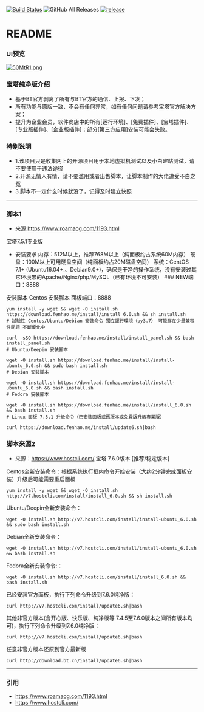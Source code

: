 [![Build Status](https://travis-ci.com/hanwckf/rt-n56u.svg?branch=master)](https://travis-ci.com/hanwckf/rt-n56u)
![GitHub All Releases](https://img.shields.io/github/downloads/hanwckf/rt-n56u/total)
[![release](https://img.shields.io/github/release/hanwckf/rt-n56u.svg)](https://github.com/hanwckf/rt-n56u/releases)

# README #

### UI预览 ###
[![50MtR1.png](https://z3.ax1x.com/2021/10/19/50MtR1.png)](https://imgtu.com/i/50MtR1)

### 宝塔纯净版介绍 ###
* 基于BT官方剥离了所有与BT官方的通信、上报、下发；
* 所有功能与原版一致，不会有任何异常，如有任何问题请参考宝塔官方解决方案；
* 提升为企业会员，软件商店中的所有[运行环境]、[免费插件]、[宝塔插件]、[专业版插件]、[企业版插件]；部分[第三方应用]安装可能会失败。
### 特别说明 ###
* 1.该项目只是收集网上的开源项目用于本地虚拟机测试以及小白建站测试，请不要使用于违法途径
* 2.开源无情人有情，请不要滥用或者出售脚本，让脚本制作的大佬遭受不白之冤
* 3.脚本不一定什么时候就没了，记得及时建立快照

***

### 脚本1 ###
* 来源:https://www.roamacg.com/1193.html

宝塔7.5.1专业版

* 安装要求
内存：512M以上，推荐768M以上（纯面板约占系统60M内存） 硬盘：100M以上可用硬盘空间（纯面板约占20M磁盘空间） 系统：CentOS 7.1+ (Ubuntu16.04+.、Debian9.0+)，确保是干净的操作系统，没有安装过其它环境带的Apache/Nginx/php/MySQL（已有环境不可安装） ### NEW端口：8888

安装脚本
Centos 安裝腳本 面板端口：8888
```shell
yum install -y wget && wget -O install.sh https://download.fenhao.me/install/install_6.0.sh && sh install.sh
# 試驗性 Centos/Ubuntu/Debian 安裝命令 獨立運行環境（py3.7） 可能存在少量兼容性問題 不斷優化中
```
```shell
curl -sSO https://download.fenhao.me/install/install_panel.sh && bash install_panel.sh
# Ubuntu/Deepin 安裝腳本
```
```shell
wget -O install.sh https://download.fenhao.me/install/install-ubuntu_6.0.sh && sudo bash install.sh
# Debian 安裝腳本
```
```shell
wget -O install.sh https://download.fenhao.me/install/install-ubuntu_6.0.sh && bash install.sh
# Fedora 安裝腳本
```
```shell
wget -O install.sh https://download.fenhao.me/install/install_6.0.sh && bash install.sh
# Linux 面板 7.5.1 升級命令（已安裝面板或舊版本或免費版升級專業版）
```
```shell
curl https://download.fenhao.me/install/update6.sh|bash
```
### 脚本来源2 ###
* 来源：https://www.hostcli.com/
宝塔 7.6.0版本 [推荐/稳定版本]

Centos全新安装命令：根据系统执行框内命令开始安装（大约2分钟完成面板安装）升级后可能需要重启面板
```shell
yum install -y wget && wget -O install.sh http://v7.hostcli.com/install/install_6.0.sh && sh install.sh
```
Ubuntu/Deepin全新安装命令：
```shell
wget -O install.sh http://v7.hostcli.com/install/install-ubuntu_6.0.sh && sudo bash install.sh
```

Debian全新安装命令：
```shell
wget -O install.sh http://v7.hostcli.com/install/install-ubuntu_6.0.sh && bash install.sh
```
Fedora全新安装命令:：
```shell
wget -O install.sh http://v7.hostcli.com/install/install_6.0.sh && bash install.sh
```
已经安装官方面板，执行下列命令升级到7.6.0纯净版：
```shell
curl http://v7.hostcli.com/install/update6.sh|bash
```
其他非官方版本(含开心版、快乐版、纯净版等 7.4.5至7.6.0版本之间所有版本均可)，执行下列命令升级到7.6.0纯净版：
```shell
curl http://v7.hostcli.com/install/update6.sh|bash
```
任意非官方版本还原到官方最新版
```shell
curl http://download.bt.cn/install/update6.sh|bash
```
***

### 引用 ###
- https://www.roamacg.com/1193.html
- https://www.hostcli.com/
